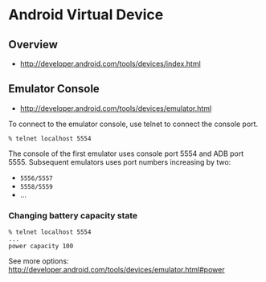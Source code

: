 # Android Virtual Device

## Overview

* <http://developer.android.com/tools/devices/index.html>

## Emulator Console

* <http://developer.android.com/tools/devices/emulator.html>

To connect to the emulator console, use telnet to connect the console port.

    % telnet localhost 5554

The console of the first emulator uses console port 5554 and ADB port 5555. Subsequent emulators uses port numbers increasing by two:

* `5556/5557`
* `5558/5559`
* ...

### Changing battery capacity state

    % telnet localhost 5554
    ...
    power capacity 100

See more options: <http://developer.android.com/tools/devices/emulator.html#power>

